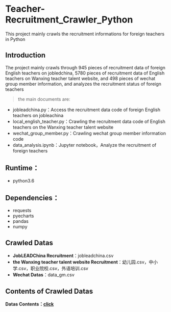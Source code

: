 # Teacher-Recruitment_Crawler_Python
 This project mainly crawls the recruitment informations for foreign teachers in Python



## Introduction

The project mainly crawls through 945 pieces of recruitment data of foreign English teachers on jobledchina, 5780 pieces of recruitment data of English teachers on Wanxing teacher talent website, and 498 pieces of wechat group member information, and analyzes the recruitment status of foreign teachers

> the main documents are:
- jobleadchina.py：Access the recruitment data code of foreign English teachers on jobleachina
- local_english_teacher.py：Crawling the recruitment data code of English teachers on the Wanxing teacher talent website
- wechat_group_member.py：Crawling wechat group member information code
- data_analysis.ipynb：Jupyter notebook，Analyze the recruitment of foreign teachers

## Runtime：
- python3.6

## Dependencies：
- requests
- pyecharts
- pandas
- numpy


## Crawled Datas
- **JobLEADChina Recruitment**：jobleadchina.csv
- **the Wanxing teacher talent website Recruitment**：幼儿园.csv，中小学.csv，职业院校.csv，外语培训.csv
- **Wechat Datas**：data_gm.csv


## Contents of Crawled Datas 
 **Datas Contents：[click](https://github.com/ThorinChen/Teacher-Recruitment_Crawler_Python/tree/main/crawled_datas)**

